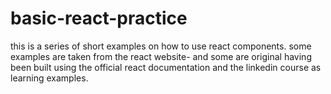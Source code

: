 # basic-react-practice
this is a series of short examples on how to use react components.
some examples are taken from the react website- and some are original having been built using
the official react documentation and the linkedin course as learning examples.
